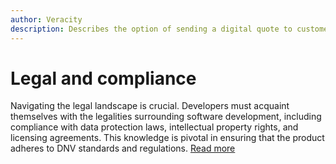 ```yaml
---
author: Veracity
description: Describes the option of sending a digital quote to customers
---
```



# Legal and compliance

Navigating the legal landscape is crucial. Developers must acquaint themselves with the legalities surrounding software development, including compliance with data protection laws, intellectual property rights, and licensing agreements. This knowledge is pivotal in ensuring that the product adheres to DNV standards and regulations. <a href="https://developer.veracity.com/docs/section/onboarding/technicalrequirements">Read more</a>